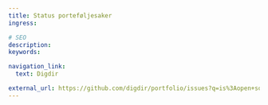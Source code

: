```yaml
---
title: Status porteføljesaker
ingress:

# SEO
description:
keywords:

navigation_link:
  text: Digdir

external_url: https://github.com/digdir/portfolio/issues?q=is%3Aopen+sort%3Aupdated-desc
---
```

